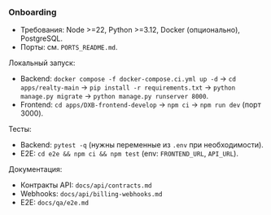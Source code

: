 ### Onboarding

- Требования: Node >=22, Python >=3.12, Docker (опционально), PostgreSQL.
- Порты: см. `PORTS_README.md`.

Локальный запуск:
- Backend: `docker compose -f docker-compose.ci.yml up -d` → `cd apps/realty-main` → `pip install -r requirements.txt` → `python manage.py migrate` → `python manage.py runserver 8000`.
- Frontend: `cd apps/DXB-frontend-develop` → `npm ci` → `npm run dev` (порт 3000).

Тесты:
- Backend: `pytest -q` (нужны переменные из `.env` при необходимости).
- E2E: `cd e2e && npm ci && npm test` (env: `FRONTEND_URL`, `API_URL`).

Документация:
- Контракты API: `docs/api/contracts.md`
- Webhooks: `docs/api/billing-webhooks.md`
- E2E: `docs/qa/e2e.md`

